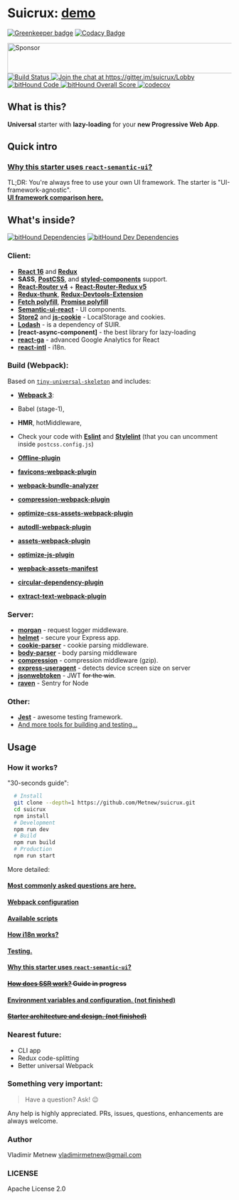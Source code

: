 # Suicrux: [demo](https://suicrux.now.sh/auth)

[![Greenkeeper badge](https://badges.greenkeeper.io/Metnew/suicrux.svg)](https://greenkeeper.io/)
[![Codacy Badge](https://api.codacy.com/project/badge/Grade/fd637f7c63e74da199cec17f3f0e3fd9)](https://www.codacy.com/app/Metnew/suicrux?utm_source=github.com&utm_medium=referral&utm_content=Metnew/suicrux&utm_campaign=badger)

<!-- ![](https://github.com/Metnew/suicrux/blob/for-gh/screen.gif) -->

<div>
  <a target='_blank' rel='nofollow' href='https://app.codesponsor.io/link/cFthevq5iGu9WkCHS316WqmS/Metnew/suicrux'>
    <img alt='Sponsor' width='888' height='68' src='https://app.codesponsor.io/embed/cFthevq5iGu9WkCHS316WqmS/Metnew/suicrux.svg' />
  </a>
</div>

<div><a href="https://travis-ci.org/Metnew/suicrux">
  <img src="https://travis-ci.org/Metnew/suicrux.svg?branch=master" alt="Build Status">
</a>
<a href="https://gitter.im/suicrux/Lobby?utm_source=badge&amp;utm_medium=badge&amp;utm_campaign=pr-badge&amp;utm_content=badge">
  <img src="https://badges.gitter.im/suicrux/Lobby.svg" alt="Join the chat at https://gitter.im/suicrux/Lobby">
</a>
<a href="https://www.bithound.io/github/Metnew/suicrux">
  <img src="https://www.bithound.io/github/Metnew/suicrux/badges/code.svg" alt="bitHound Code">
</a>
<a href="https://www.bithound.io/github/Metnew/suicrux">
  <img src="https://www.bithound.io/github/Metnew/suicrux/badges/score.svg" alt="bitHound Overall Score">
</a>
 <a href="https://codecov.io/gh/Metnew/suicrux">
  <img src="https://codecov.io/gh/Metnew/suicrux/branch/master/graph/badge.svg" alt="codecov">
</a></div>

## What is this?

**Universal** starter with **lazy-loading** for your **new Progressive Web App**.

## Quick intro

### [Why this starter uses `react-semantic-ui`?](/docs/SUI.md)

TL;DR: You're always free to use your own UI framework. The starter is "UI-framework-agnostic".<br>
**[UI framework comparison here.](https://hackernoon.com/the-coolest-react-ui-frameworks-for-your-new-react-app-ad699fffd651)**

## What's inside?

[![bitHound Dependencies](https://www.bithound.io/github/Metnew/suicrux/badges/dependencies.svg)](https://www.bithound.io/github/Metnew/suicrux/master/dependencies/npm) [![bitHound Dev Dependencies](https://www.bithound.io/github/Metnew/suicrux/badges/devDependencies.svg)](https://www.bithound.io/github/Metnew/suicrux/master/dependencies/npm)

### Client:

- **[React 16](https://facebook.github.io/react/)** and **[Redux](http://redux.js.org/)**
- **SASS**, **[PostCSS](https://github.com/postcss/postcss)**, and **[styled-components](https://github.com/styled-components/styled-components)** support.
- **[React-Router v4](https://github.com/ReactTraining/react-router)** + **[React-Router-Redux v5](https://github.com/reactjs/react-router-redux)**
- **[Redux-thunk](https://github.com/gaearon/redux-thunk)**, **[Redux-Devtools-Extension](https://github.com/zalmoxisus/redux-devtools-extension)**
- **[Fetch polyfill](https://github.com/matthew-andrews/isomorphic-fetch)**, **[Promise polyfill](https://github.com/stefanpenner/es6-promise)**
- **[Semantic-ui-react](http://react.semantic-ui.com/)** - UI components.
- **[Store2](https://github.com/nbubna/store)** and **[js-cookie](https://github.com/js-cookie/js-cookie)** - LocalStorage and cookies.
- **[Lodash](https://lodash.com/)** - is a dependency of SUIR.
- **[react-async-component]** - the best library for lazy-loading
- **[react-ga](https://github.com/react-ga/react-ga)** - advanced Google Analytics for React
- **[react-intl](https://github.com/yahoo/react-intl)** - i18n.

### Build (Webpack):

Based on [`tiny-universal-skeleton`](https://github.com/Metnew/tiny-universal-skeleton) and includes:

- **[Webpack 3](https://webpack.js.org)**:

- Babel (stage-1),
- **HMR**, hotMiddleware,
- Check your code with **[Eslint](https://github.com/eslint/eslint)** and **[Stylelint](https://github.com/stylelint/stylelint)** (that you can uncomment inside `postcss.config.js`)
- **[Offline-plugin](https://github.com/NekR/offline-plugin)**
- **[favicons-webpack-plugin](https://github.com/jantimon/favicons-webpack-plugin)**
- **[webpack-bundle-analyzer](https://www.npmjs.com/package/webpack-bundle-analyzer)**
- **[compression-webpack-plugin](https://github.com/webpack-contrib/compression-webpack-plugin)**
- **[optimize-css-assets-webpack-plugin](https://github.com/NMFR/optimize-css-assets-webpack-plugin)**
- **[autodll-webpack-plugin](https://github.com/asfktz/autodll-webpack-plugin)**
- **[assets-webpack-plugin](https://github.com/kossnocorp/assets-webpack-plugin)**
- **[optimize-js-plugin](https://github.com/vigneshshanmugam/optimize-js-plugin)**
- **[wepback-assets-manifest](https://www.npmjs.com/package/webpack-assets-manifest)**
- **[circular-dependency-plugin](https://github.com/aackerman/circular-dependency-plugin)**
- **[extract-text-webpack-plugin](https://github.com/webpack-contrib/extract-text-webpack-plugin)**

### Server:

- **[morgan](https://www.npmjs.com/package/morgan)** - request logger middleware.
- **[helmet](https://github.com/helmetjs/helmet)** - secure your Express app.
- **[cookie-parser](https://www.npmjs.com/package/cookie-parser)** - cookie parsing middleware.
- **[body-parser](https://github.com/expressjs/body-parser)** - body parsing middleware
- **[compression](https://github.com/expressjs/compression)** - compression middleware (gzip).
- **[express-useragent](https://github.com/biggora/express-useragent)** - detects device screen size on server
- **[jsonwebtoken](https://github.com/auth0/node-jsonwebtoken)** - JWT ~~for the win~~.
- **[raven](https://docs.sentry.io/clients/node/)** - Sentry for Node

### Other:

- **[Jest](https://facebook.github.io/jest/)** - awesome testing framework.
- [And more tools for building and testing...](https://github.com/Metnew/suicrux/blob/master/package.json)

## Usage

### How it works?

"30-seconds guide":
```bash
  # Install
  git clone --depth=1 https://github.com/Metnew/suicrux.git
  cd suicrux
  npm install
  # Development
  npm run dev
  # Build
  npm run build
  # Production
  npm run start
```

More detailed:

#### **[Most commonly asked questions are here.](/docs/faq.md)**

#### [Webpack configuration](/docs/webpack.md)

#### [Available scripts](/docs/scripts.md)

#### [How i18n works?](/docs/i18n.md)

#### [Testing.](/docs/testing.md)

#### [Why this starter uses `react-semantic-ui`?](/docs/SUI.md)

#### ~~[How does SSR work?](/docs/ssr.md) Guide in progress~~

#### [Environment variables and configuration. (not finished)](/docs/env_vars.md)

#### ~~[Starter architecture and design. (not finished)](/docs/design.md)~~

### Nearest future:

- CLI app
- Redux code-splitting
- Better universal Webpack

### Something very important:

> Have a question? Ask! :wink:

Any help is highly appreciated. PRs, issues, questions, enhancements are always welcome.

### Author

Vladimir Metnew [vladimirmetnew@gmail.com](mailto:vladimirmetnew@gmail.com)

### LICENSE

Apache License 2.0
